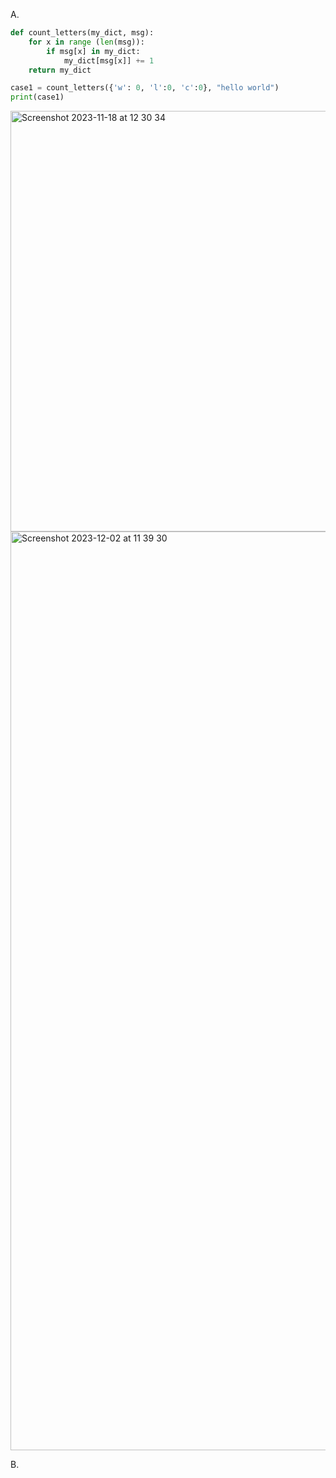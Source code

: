 A. 
```py
def count_letters(my_dict, msg):
    for x in range (len(msg)):
        if msg[x] in my_dict:
            my_dict[msg[x]] += 1
    return my_dict

case1 = count_letters({'w': 0, 'l':0, 'c':0}, "hello world")
print(case1)
```
<img width="673" alt="Screenshot 2023-11-18 at 12 30 34" src="https://github.com/NaomiRozenberg/unit2_repo/assets/142605919/eed49e12-fa12-41e1-8a3f-1bc162448eca">
<img width="1470" alt="Screenshot 2023-12-02 at 11 39 30" src="https://github.com/NaomiRozenberg/unit2_repo/assets/142605919/405b9712-8b3b-4a11-b350-bc20e5e09396">

B. 
